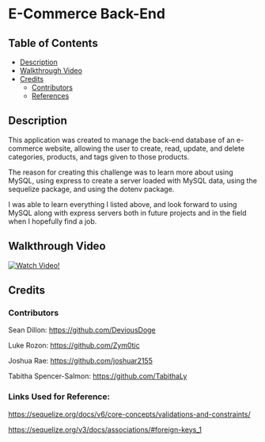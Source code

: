 # E-Commerce Back-End

## Table of Contents
  - [Description](#description)
  - [Walkthrough Video](#walkthrough-video)
  - [Credits](#credits)
    - [Contributors](#contributors)
    - [References](#links-used-for-reference)

## Description

This application was created to manage the back-end database of an e-commerce website, allowing the user to create, read, update, and delete categories, products, and tags given to those products.

The reason for creating this challenge was to learn more about using MySQL, using express to create a server loaded with MySQL data, using the sequelize package, and using the dotenv package.

I was able to learn everything I listed above, and look forward to using MySQL along with express servers both in future projects and in the field when I hopefully find a job.

## Walkthrough Video

[![Watch Video!](https://img.youtube.com/vi/X8ZM-k1fVzk/maxresdefault.jpg)](https://youtu.be/X8ZM-k1fVzk)

## Credits

### Contributors

Sean Dillon: https://github.com/DeviousDoge

Luke Rozon: https://github.com/Zym0tic

Joshua Rae: https://github.com/joshuar2155

Tabitha Spencer-Salmon: https://github.com/TabithaLy

### Links Used for Reference:

https://sequelize.org/docs/v6/core-concepts/validations-and-constraints/

https://sequelize.org/v3/docs/associations/#foreign-keys_1
